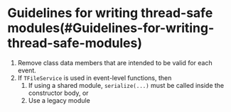 Guidelines for writing thread-safe modules(#Guidelines-for-writing-thread-safe-modules)
==========================================================================================

1.  Remove class data members that are intended to be valid for each event.
2.  If `TFileService` is used in event-level functions, then
    1.  If using a shared module, `serialize(...)` must be called inside the constructor body, or
    2.  Use a legacy module
